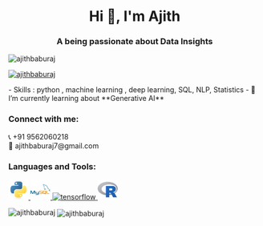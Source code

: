 <h1 align="center">Hi 👋, I'm Ajith</h1>
<h3 align="center">A being passionate about Data Insights</h3>

<p align="left"> 
  <img src="https://komarev.com/ghpvc/?username=ajithbaburaj&label=Profile%20views&color=0e75b6&style=flat" alt="ajithbaburaj" /> 
</p>

<p align="left"> 
  <a href="https://github.com/ryo-ma/github-profile-trophy">
    <img src="https://github-profile-trophy.vercel.app/?username=ajithbaburaj" alt="ajithbaburaj" />
  </a> 
</p>
- Skills : python , machine learning , deep learning, SQL, NLP, Statistics
- 🔭 I’m currently learning about **Generative AI**

<h3 align="left">Connect with me:</h3>
<p align="left">
  📞 +91 9562060218<br>
  📧 ajithbaburaj7@gmail.com
</p>

<h3 align="left">Languages and Tools:</h3>
<p align="left">
  <a href="https://www.python.org/" target="_blank" rel="noreferrer"> 
    <img src="https://raw.githubusercontent.com/devicons/devicon/master/icons/python/python-original.svg" alt="python" width="40" height="40"/> 
  </a>
  <a href="https://www.mysql.com/" target="_blank" rel="noreferrer"> 
    <img src="https://raw.githubusercontent.com/devicons/devicon/master/icons/mysql/mysql-original-wordmark.svg" alt="mysql" width="40" height="40"/> 
  </a> 
  <a href="https://www.tensorflow.org" target="_blank" rel="noreferrer"> 
    <img src="https://www.vectorlogo.zone/logos/tensorflow/tensorflow-icon.svg" alt="tensorflow" width="40" height="40"/> 
  </a>
  <a href="https://www.r-project.org/" target="_blank" rel="noreferrer"> 
    <img src="https://raw.githubusercontent.com/devicons/devicon/master/icons/r/r-original.svg" alt="r" width="40" height="40"/> 
  </a>
</p>

<p>
  <img align="left" src="https://github-readme-stats.vercel.app/api/top-langs?username=ajithbaburaj&show_icons=true&locale=en&layout=compact" alt="ajithbaburaj" />
</p>

<p>
  &nbsp;<img align="center" src="https://github-readme-stats.vercel.app/api?username=ajithbaburaj&show_icons=true&locale=en" alt="ajithbaburaj" />
</p>
